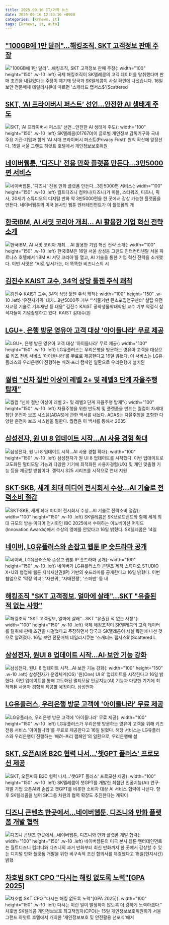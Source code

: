 ```yaml
---
title: 2025.09.16 IT/과학 뉴스
date: 2025-09-16 12:30:16 +0900
categories: [krnews, it]
tags: [krnews, it, auto]
---
```

## ["100GB에 1만 달러"…해킹조직, SKT 고객정보 판매 주장](https://n.news.naver.com/mnews/article/422/0000781747)

!["100GB에 1만 달러"…해킹조직, SKT 고객정보 판매 주장](https://mimgnews.pstatic.net/image/origin/422/2025/09/16/781747.jpg?type=nf220_150){: width="100" height="150" .w-10 .left}
국제 해킹조직이 SK텔레콤의 고객 데이터를 탈취했다며 판매 조건을 내걸었다는 주장이 제기돼 당국과 SK텔레콤이 사실 확인에 나섰습니다. 16일 보안 전문매체 데일리시큐에 따르면 '스캐터드 랩서스$'(Scattered

## [SKT, ‘AI 프라이버시 퍼스트’ 선언…안전한 AI 생태계 주도](https://n.news.naver.com/mnews/article/018/0006116360)

![SKT, ‘AI 프라이버시 퍼스트’ 선언…안전한 AI 생태계 주도](https://mimgnews.pstatic.net/image/origin/018/2025/09/15/6116360.jpg?type=nf220_150){: width="100" height="150" .w-10 .left}
SK텔레콤(017670)이 글로벌 개인정보 감독기구와 국내 주요 기관·기업과 함께 ‘AI 시대 프라이버시 퍼스트(Privacy First)’ 원칙 확산에 앞장선다. 15일 서울 그랜드 하얏트 호텔에서 개인정보보호위원

## [네이버웹툰, '디즈니' 전용 만화 플랫폼 만든다…3만5000편 서비스](https://n.news.naver.com/mnews/article/119/0003003346)

![네이버웹툰, '디즈니' 전용 만화 플랫폼 만든다…3만5000편 서비스](https://mimgnews.pstatic.net/image/origin/119/2025/09/16/3003346.jpg?type=nf220_150){: width="100" height="150" .w-10 .left}
월트디즈니 컴퍼니(디즈니)가 마블, 스타워즈, 디즈니, 픽사, 20세기 스튜디오의 디지털 만화 약 3만5000편을 한 곳에서 감상 가능한 플랫폼을 만든다. 네이버웹툰의 미국 본사인 웹툰 엔터테인먼트가 이 플랫폼의 개

## [한국IBM, AI 서밋 코리아 개최… AI 활용한 기업 혁신 전략 소개](https://n.news.naver.com/mnews/article/366/0001108314)

![한국IBM, AI 서밋 코리아 개최… AI 활용한 기업 혁신 전략 소개](https://mimgnews.pstatic.net/image/origin/366/2025/09/16/1108314.jpg?type=nf220_150){: width="100" height="150" .w-10 .left}
한국IBM은 16일 서울 삼성동 그랜드 인터컨티넨탈 서울 파르나스 호텔에서 ‘IBM AI 서밋 코리아’를 열고, AI 기술을 통한 기업 혁신 전략을 소개했다. 이번 서밋은 “AI로 앞서가는, 더 똑똑한 비즈니스의 시

## [김진수 KAIST 교수, 34억 상당 툴젠 주식 쾌척](https://n.news.naver.com/mnews/article/016/0002529809)

![김진수 KAIST 교수, 34억 상당 툴젠 주식 쾌척](https://mimgnews.pstatic.net/image/origin/016/2025/09/16/2529809.jpg?type=nf220_150){: width="100" height="150" .w-10 .left}
‘유전자가위’ 대가…8만5000주 기부 “‘식물기반 탄소포집연구센터’ 설립 유전자교정 기술로 기후재난 등 대응” 김진수 KAIST 공학생물학대학원 교수 기부 약정식 참석자들이 기념촬영하고 있다. KAIST 김대수(왼

## [LGU+, 은행 방문 영유아 고객 대상 '아이들나라' 무료 제공](https://n.news.naver.com/mnews/article/003/0013483867)

![LGU+, 은행 방문 영유아 고객 대상 '아이들나라' 무료 제공](https://mimgnews.pstatic.net/image/origin/003/2025/09/16/13483867.jpg?type=nf220_150){: width="100" height="150" .w-10 .left}
LG유플러스는 우리은행을 방문하는 영유아 고객을 대상으로 키즈 전용 서비스 '아이들나라'를 무료로 제공한다고 16일 밝혔다. 이 서비스는 LG유플러스와 우리은행이 진행하는 배려·프리 캠페인 일환으로 우리은행에 설치된

## [퀄컴 “신차 절반 이상이 레벨 2+ 및 레벨3 단계 자율주행 탑재”](https://n.news.naver.com/mnews/article/009/0005559258)

![퀄컴 “신차 절반 이상이 레벨 2+ 및 레벨3 단계 자율주행 탑재”](https://mimgnews.pstatic.net/image/origin/009/2025/09/16/5559258.jpg?type=nf220_150){: width="100" height="150" .w-10 .left}
자율주행을 위한 반도체 및 플랫폼을 만드는 퀄컴이 차세대 첨단 운전자 보조 시스템(ADAS)에 관한 백서를 내놨다. ADAS는 자율주행을 포함한 다양한 운전자 보조 시스템을 말한다. 퀄컴은 이 백서를 통해서 2035

## [삼성전자, 원 UI 8 업데이트 시작…AI 사용 경험 확대](https://n.news.naver.com/mnews/article/029/0002982426)

![삼성전자, 원 UI 8 업데이트 시작…AI 사용 경험 확대](https://mimgnews.pstatic.net/image/origin/029/2025/09/16/2982426.jpg?type=nf220_150){: width="100" height="150" .w-10 .left}
삼성전자가 원 UI 8 업데이트를 시작했다. 이번 업데이트로 고도화된 멀티모달 기능과 다양한 기기에 최적화된 사용자경험(UX) 및 개인 맞춤형 기능 등을 제공할 방침이다. 갤럭시 S25 시리즈를 시작으로 연내 지원

## [SKT·SKB, 세계 최대 미디어 전시회서 수상…AI 기술로 전력소비 절감](https://n.news.naver.com/mnews/article/011/0004533568)

![SKT·SKB, 세계 최대 미디어 전시회서 수상…AI 기술로 전력소비 절감](https://mimgnews.pstatic.net/image/origin/011/2025/09/16/4533568.jpg?type=nf220_150){: width="100" height="150" .w-10 .left}
SK텔레콤은 SK브로드밴드와 함께 세계 최대 규모의 방송·미디어 전시회인 IBC 2025에서 수여하는 이노베이션 어워드(Innovation Awards)에서 수상의 영예를 안았다고 16일 밝혔다. SK텔레콤은 14일

## [네이버, LG유플러스와 손잡고 웹툰 IP 숏드라마 공개](https://n.news.naver.com/mnews/article/215/0001224041)

![네이버, LG유플러스와 손잡고 웹툰 IP 숏드라마 공개](https://mimgnews.pstatic.net/image/origin/215/2025/09/16/1224041.jpg?type=nf220_150){: width="100" height="150" .w-10 .left}
네이버가 LG유플러스의 콘텐츠 제작 스튜디오 STUDIO X+U와 협업해 웹툰 지식재산권(IP) 기반의 숏드라마를 공개한다고 16일 밝혔다. 이번 협업으로 '막장 악녀', '자판귀', '자매전쟁', '스퍼맨' 등 네

## [해킹조직 "SKT 고객정보, 얼마에 살래"…SKT "유출된 적 없는 사항"](https://n.news.naver.com/mnews/article/014/0005407326)

![해킹조직 "SKT 고객정보, 얼마에 살래"…SKT "유출된 적 없는 사항"](https://mimgnews.pstatic.net/image/origin/014/2025/09/16/5407326.jpg?type=nf220_150){: width="100" height="150" .w-10 .left}
국제 해킹조직이 SK텔레콤의 고객 데이터를 탈취해 판매 조건을 내걸었다고 주장하면서 당국과 SK텔레콤이 사실 확인에 나선 것으로 알려졌다. 16일 보안 전문매체 데일리시큐는 '스캐터드 랩서스$'(Scattered L

## [삼성전자, 원UI 8 업데이트 시작…AI·보안 기능 강화](https://n.news.naver.com/mnews/article/011/0004533564)

![삼성전자, 원UI 8 업데이트 시작…AI·보안 기능 강화](https://mimgnews.pstatic.net/image/origin/011/2025/09/16/4533564.jpg?type=nf220_150){: width="100" height="150" .w-10 .left}
삼성전자가 운영체계(OS) '원(One) UI 8' 업데이트를 시작한다고 16일 밝혔다. 이번 업데이트를 통해 고도화된 멀티모달 인공지능(AI) 기능과 다양한 기기에 최적화된 사용자 경험을 제공할 예정이다. 삼성전자

## [LG유플러스, 우리은행 방문 고객에 '아이들나라' 무료 제공](https://n.news.naver.com/mnews/article/030/0003350915)

![LG유플러스, 우리은행 방문 고객에 '아이들나라' 무료 제공](https://mimgnews.pstatic.net/image/origin/030/2025/09/16/3350915.jpg?type=nf220_150){: width="100" height="150" .w-10 .left}
LG유플러스가 우리은행 방문하는 영유아 고객을 위해 키즈 전용 서비스 '아이들나라'를 무료로 제공한다고 16일 밝혔다. 해당 서비스는 LG유플러스와 우리은행이 진행하는 '배려-프리 캠페인'의 일환으로, 우리은행에 설

## [SKT, 오픈AI와 B2C 협력 나서…'챗GPT 플러스' 프로모션 제공](https://n.news.naver.com/mnews/article/003/0013483834)

![SKT, 오픈AI와 B2C 협력 나서…'챗GPT 플러스' 프로모션 제공](https://mimgnews.pstatic.net/image/origin/003/2025/09/16/13483834.jpg?type=nf220_150){: width="100" height="150" .w-10 .left}
SK텔레콤이 챗GPT를 개발한 최첨단 인공지능(AI) 연구·개발 기업 오픈AI와 손잡고 챗GPT를 비롯한 소비자 대상 AI 서비스 협력에 나선다. 향후 SK텔레콤을 넘어 SK그룹 차원의 협력 확장도 추진한다는 계획이

## [디즈니 콘텐츠 한곳에서…네이버웹툰, 디즈니와 만화 플랫폼 개발 협력](https://n.news.naver.com/mnews/article/029/0002982389)

![디즈니 콘텐츠 한곳에서…네이버웹툰, 디즈니와 만화 플랫폼 개발 협력](https://mimgnews.pstatic.net/image/origin/029/2025/09/16/2982389.jpg?type=nf220_150){: width="100" height="150" .w-10 .left}
네이버웹툰의 미국 본사 웹툰 엔터테인먼트는 월트디즈니 컴퍼니와 디즈니의 과거 만화부터 최신 만화까지 한 곳에서 감상할 수 있는 디지털 만화 플랫폼 개발을 위한 비구속적 조건 합의서를 체결했다고 15일(현지시간) 밝혔

## [차호범 SKT CPO "다시는 해킹 없도록 노력"[GPA 2025]](https://n.news.naver.com/mnews/article/648/0000039848)

![차호범 SKT CPO "다시는 해킹 없도록 노력"[GPA 2025]](https://mimgnews.pstatic.net/image/origin/648/2025/09/15/39848.jpg?type=nf220_150){: width="100" height="150" .w-10 .left}
다시는 이런 일이 발생하지 않도록 더 강하게 노력하겠다." 차호범 SK텔레콤 개인정보보호 최고책임자(CPO)는 15일 개인정보보호위원회가 서울 그랜드 하얏트 호텔에서 개최한 '개인정보보호 및 안전활용 선포식'에서

